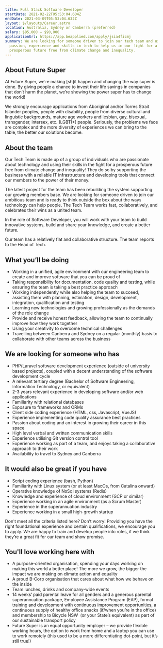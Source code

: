 ```yaml
---
title: Full Stack Software Developer
startDate: 2021-02-22T05:53:04.604Z
endDate: 2021-03-09T05:53:04.632Z
layout: $/layouts/Career.astro
location: Australia, Sydney or Canberra (preferred)
salary: $85,000 – $90,000
applicationUrl: https://app.beapplied.com/apply/jsia4ficmj
summary: We are looking for someone driven to join our tech team and use their
  passion, experience and skills in tech to help us in our fight for a
  prosperous future free from climate change and inequality.
---
```


## About Future Super

At Future Super, we’re making \[sh]it happen and changing the way super is done. By giving people a chance to invest their life savings in companies that don’t harm the planet, we’re showing the power super has to change the world!

We strongly encourage applications from Aboriginal and/or Torres Strait Islander peoples, people with disability, people from diverse cultural and linguistic backgrounds, mature age workers and lesbian, gay, bisexual, transgender, intersex, etc. (LGBTI+) people. Seriously, the problems we face are complex and the more diversity of experiences we can bring to the table, the better our solutions become.

## About the team

Our Tech Team is made up of a group of individuals who are passionate about technology and using their skills in the fight for a prosperous future free from climate change and inequality! They do so by supporting the business with a reliable IT infrastructure and developing tools that connect our members to the power of their money.

The latest project for the team has been rebuilding the system supporting our growing members base. We are looking for someone driven to join our ambitious team and is ready to think outside the box about the ways technology can help people. The Tech Team works fast, collaboratively, and celebrates their wins as a united team.

In the role of Software Developer, you will work with your team to build innovative systems, build and share your knowledge, and create a better future.

Our team has a relatively flat and collaborative structure. The team reports to the Head of Tech.

## What you’ll be doing

- Working in a unified, agile environment with our engineering team to create and improve software that you can be proud of
- Taking responsibility for documentation, code quality and testing, while ensuring the team is taking a best practice approach
- Working independently while also helping the team to succeed, assisting them with planning, estimation, design, development, integration, qualification and testing
- Learning new technologies and growing professionally as the demands of the role change
- Provide and receive honest feedback, allowing the team to continually improve how they work together
- Using your creativity to overcome technical challenges
- Travelling between Canberra and Sydney on a regular (monthly) basis to collaborate with other teams across the business

## We are looking for someone who has

- PHP/Laravel software development experience (outside of university based projects), coupled with a decent understanding of the software development cycle
- A relevant tertiary degree (Bachelor of Software Engineering, Information Technology, or equivalent)
- 2-3 years relevant experience in developing software and/or web applications
- Familiarity with relational databases
- Exposure to frameworks and ORMs
- Client side coding experience (HTML, css, Javascript, VueJS)
- Experience implementing code quality assurance best practices
- Passion about coding and an interest in growing their career in this space
- High level verbal and written communication skills
- Experience utilising Git version control tool
- Experience working as part of a team, and enjoys taking a collaborative approach to their work
- Availability to travel to Sydney and Canberra

## It would also be great if you have

- Script coding experience (bash, Python)
- Familiarity with Linux system (or at least MacOs, from Catalina onward)
- Operative knowledge of NoSql systems (Redis)
- Knowledge and experience of cloud environment (GCP or similar)
- Experience working in an agile environment (as a Scrum Master)
- Experience in the superannuation industry
- Experience working in a small high-growth startup

Don't meet all the criteria listed here? Don’t worry! Providing you have the right foundational experience and certain qualifications, we encourage you to apply. We are happy to train and develop people into roles, if we think they’re a great fit for our team and show promise.

## You'll love working here with

- A purpose-oriented organisation, spending your days working on making this world a better place! The more we grow, the bigger the impact we are making on climate action and equality
- A proud B-Corp organisation that cares about what how we behave on the inside
- Team lunches, drinks and company-wide events
- 14 weeks’ paid parental leave for all genders and a generous parental superannuation package, Employee Assistance Program (EAP), formal training and development with continuous improvement opportunities, a continuous supply of healthy office snacks (if/when you’re in the office) and membership to Bicycle NSW  (or your State’s equivalent) as part of our sustainable transport policy
- Future Super is an equal opportunity employer – we provide flexible working hours, the option to work from home and a laptop you can use to work remotely (this used to be a more differentiating dot-point, but it’s still true!)

‍

